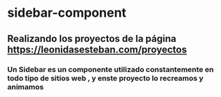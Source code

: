 # sidebar-component
## Realizando los proyectos de la página https://leonidasesteban.com/proyectos
### Un Sidebar es un componente utilizado constantemente en todo tipo de sitios web , y enste proyecto lo recreamos y animamos				  



